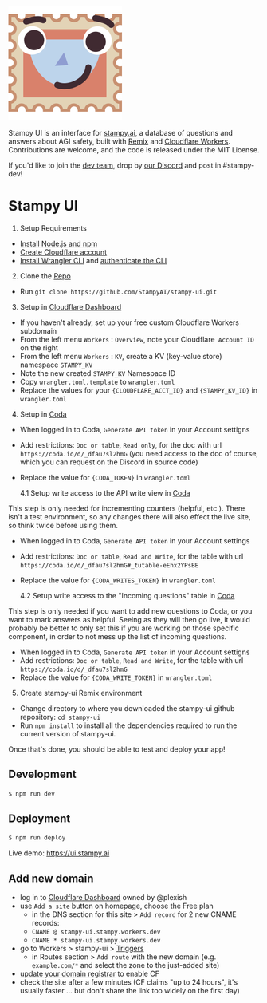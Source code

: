 ![Stampy!](https://github.com/StampyAI/StampyAIAssets/blob/main/profile/stampy-profile-228.png?raw=true)

Stampy UI is an interface for [stampy.ai](https://coda.io/@alignmentdev/ai-safety-info/get-involved-26), a database of questions and answers about AGI safety, built with [Remix](https://remix.run/docs) and [Cloudflare Workers](https://developers.cloudflare.com/workers). Contributions are welcome, and the code is released under the MIT License.

If you'd like to join the [dev team](https://coda.io/d/AI-Safety-Info_dfau7sl2hmG/Dev-team_sulmV#_luYjG), drop by [our Discord](https://discord.com/invite/7wjJbFJnSN) and post in #stampy-dev!

# Stampy UI

1. Setup Requirements

- [Install Node.js and npm](https://docs.npmjs.com/downloading-and-installing-node-js-and-npm)
- [Create Cloudflare account](https://dash.cloudflare.com/sign-up)
- [Install Wrangler CLI](https://developers.cloudflare.com/workers/cli-wrangler/install-update)
  and [authenticate the CLI](https://developers.cloudflare.com/workers/cli-wrangler/authentication)

2. Clone the [Repo](https://github.com/StampyAI/stampy-ui)

- Run `git clone https://github.com/StampyAI/stampy-ui.git`

3. Setup in [Cloudflare Dashboard](https://dash.cloudflare.com/)

- If you haven't already, set up your free custom Cloudflare Workers subdomain
- From the left menu `Workers` : `Overview`, note your Cloudflare` Account ID` on the right
- From the left menu `Workers` : `KV`, create a KV (key-value store) namespace `STAMPY_KV`
- Note the new created `STAMPY_KV` Namespace ID
- Copy `wrangler.toml.template` to `wrangler.toml`
- Replace the values for your `{CLOUDFLARE_ACCT_ID}` and `{STAMPY_KV_ID}` in `wrangler.toml`

4. Setup in [Coda](https://coda.io/account)

- When logged in to Coda, `Generate API token` in your Account settigns
- Add restrictions: `Doc or table`, `Read only`, for the doc with url `https://coda.io/d/_dfau7sl2hmG`
  (you need access to the doc of course, which you can request on the Discord in source code)
- Replace the value for `{CODA_TOKEN}` in `wrangler.toml`

  4.1 Setup write access to the API write view in [Coda](https://coda.io/account)

This step is only needed for incrementing counters (helpful, etc.). There isn't a test environment,
so any changes there will also effect the live site, so think twice before using them.

- When logged in to Coda, `Generate API token` in your Account settings
- Add restrictions: `Doc or table`, `Read and Write`, for the table with url `https://coda.io/d/_dfau7sl2hmG#_tutable-eEhx2YPsBE`
- Replace the value for `{CODA_WRITES_TOKEN}` in `wrangler.toml`

  4.2 Setup write access to the "Incoming questions" table in [Coda](https://coda.io/account)

This step is only needed if you want to add new questions to Coda, or you want to mark answers as
helpful. Seeing as they will then go live, it would probably be better to only set this if you are
working on those specific component, in order to not mess up the list of incoming questions.

- When logged in to Coda, `Generate API token` in your Account settigns
- Add restrictions: `Doc or table`, `Read and Write`, for the table with url `https://coda.io/d/_dfau7sl2hmG`
- Replace the value for `{CODA_WRITE_TOKEN}` in `wrangler.toml`

5. Create stampy-ui Remix environment

- Change directory to where you downloaded the stampy-ui github repository: `cd stampy-ui`
- Run `npm install` to install all the dependencies required to run the current version of stampy-ui.

Once that's done, you should be able to test and deploy your app!

## Development

```sh
$ npm run dev
```

## Deployment

```sh
$ npm run deploy
```

Live demo: https://ui.stampy.ai

## Add new domain

- log in to [Cloudflare Dashboard](https://dash.cloudflare.com/) owned by @plexish
- use `Add a site` button on homepage, choose the Free plan
  - in the DNS section for this site > `Add record` for 2 new CNAME records:
  - `CNAME @ stampy-ui.stampy.workers.dev`
  - `CNAME * stampy-ui.stampy.workers.dev`
- go to Workers > stampy-ui > [Triggers](https://dash.cloudflare.com/841738ad455064a5846675cc41124c85/workers/services/view/stampy-ui/production/triggers)
  - in Routes section > `Add route` with the new domain (e.g. `example.com/*` and select the zone to the just-added site)
- [update your domain registrar](https://developers.cloudflare.com/fundamentals/get-started/setup/add-site/#update-your-registrar) to enable CF
- check the site after a few minutes (CF claims "up to 24 hours", it's usually faster ... but don't share the link too widely on the first day)
